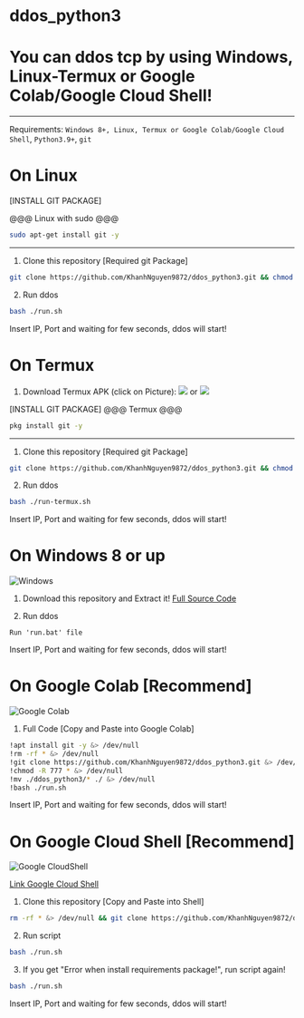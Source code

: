# ddos_python3
# You can ddos tcp by using Windows, Linux-Termux or Google Colab/Google Cloud Shell!

----
Requirements: `Windows 8+, Linux, Termux or Google Colab/Google Cloud Shell`, `Python3.9+`, `git`

# On Linux

[INSTALL GIT PACKAGE]

@@@ Linux with sudo @@@
```bash
sudo apt-get install git -y
```
---------------------
1. Clone this repository [Required git Package]

```bash
git clone https://github.com/KhanhNguyen9872/ddos_python3.git && chmod -R 777 ddos_python3 && cd ddos_python3
```
2. Run ddos

```bash
bash ./run.sh
```
Insert IP, Port and waiting for few seconds, ddos will start!



# On Termux
1. Download Termux APK (click on Picture): 
[![](https://github.com/KhanhNguyen9872/Ninja_Server_Termux/raw/main/image/termux.png)](https://f-droid.org/repo/com.termux_118.apk)
 or 
[![](https://github.com/KhanhNguyen9872/Ninja_Server_Termux/raw/main/image/termux.png)](https://github.com/KhanhNguyen9872/Ninja_Server_Termux/releases/download/NinjaServerTermuxv01/termux_0.118.apk)

[INSTALL GIT PACKAGE]
@@@ Termux @@@
```bash
pkg install git -y
```
---------------------
1. Clone this repository [Required git Package]

```bash
git clone https://github.com/KhanhNguyen9872/ddos_python3.git && chmod -R 777 ddos_python3 && cd ddos_python3
```
2. Run ddos

```bash
bash ./run-termux.sh
```
Insert IP, Port and waiting for few seconds, ddos will start!



# On Windows 8 or up

![Windows](https://github.com/KhanhNguyen9872/PublicFile/raw/main/image/ddos_python3/Windows-Tutorial.gif)

1. Download this repository and Extract it! 
[Full Source Code](https://github.com/KhanhNguyen9872/ddos_python3/archive/refs/heads/main.zip)

2. Run ddos

```
Run 'run.bat' file
```
Insert IP, Port and waiting for few seconds, ddos will start!



# On Google Colab [Recommend]

![Google Colab](https://github.com/KhanhNguyen9872/PublicFile/raw/main/image/ddos_python3/GoogleColab-Tutorial.gif)

1. Full Code [Copy and Paste into Google Colab]
```bash
!apt install git -y &> /dev/null
!rm -rf * &> /dev/null
!git clone https://github.com/KhanhNguyen9872/ddos_python3.git &> /dev/null
!chmod -R 777 * &> /dev/null
!mv ./ddos_python3/* ./ &> /dev/null
!bash ./run.sh
```
Insert IP, Port and waiting for few seconds, ddos will start!



# On Google Cloud Shell [Recommend]

![Google CloudShell](https://github.com/KhanhNguyen9872/PublicFile/raw/main/image/ddos_python3/GoogleCloudShell-Tutorial.gif)

[Link Google Cloud Shell](https://shell.cloud.google.com/?show=ide%2Cterminal)

1. Clone this repository [Copy and Paste into Shell]
```bash
rm -rf * &> /dev/null && git clone https://github.com/KhanhNguyen9872/ddos_python3.git &> /dev/null && chmod -R 777 * &> /dev/null && mv ./ddos_python3/* ./ &> /dev/null
```
2. Run script
```bash
bash ./run.sh
```
3. If you get "Error when install requirements package!", run script again!
```bash
bash ./run.sh
```

Insert IP, Port and waiting for few seconds, ddos will start!
